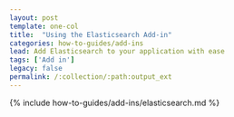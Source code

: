 ```yaml
---
layout: post
template: one-col
title:  "Using the Elasticsearch Add-in"
categories: how-to-guides/add-ins
lead: Add Elasticsearch to your application with ease
tags: ['Add in']
legacy: false
permalink: /:collection/:path:output_ext
---
```



{% include how-to-guides/add-ins/elasticsearch.md %}